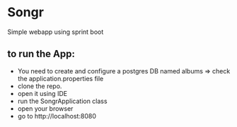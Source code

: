 # Songr
Simple webapp using sprint boot

## to run the App:
- You need to create and configure a postgres DB named albums => check the application.properties file
- clone the repo.
- open it using IDE
- run the SongrApplication class
- open your browser
- go to http://localhost:8080